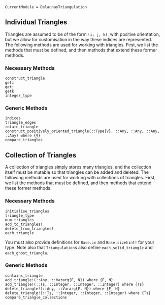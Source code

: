 ```@meta
CurrentModule = DelaunayTriangulation
```

## Individual Triangles 

Triangles are assumed to be of the form `(i, j, k)`, with positive orientation, but we allow for customisation in the way these indices are represented. The following methods are used for working with triangles. First, we list the methods that must be defined, and then methods that extend these former methods. 

### Necessary Methods

```@docs 
construct_triangle 
geti 
getj 
getk 
integer_type 
```

### Generic Methods 

```@docs 
indices 
triangle_edges
rotate_triangle 
construct_positively_oriented_triangle(::Type{V}, ::Any, ::Any, ::Any, ::Any) where {V}
compare_triangles 
```

## Collection of Triangles 

A collection of triangles simply stores many triangles, and the collection itself must be mutable so that triangles can be added and deleted. The following methods are used for working with collections of triangles. First, we list the methods that must be defined, and then methods that extend these former methods.

### Necessary Methods 

```@docs 
initialise_triangles 
triangle_type 
num_triangles 
add_to_triangles! 
delete_from_triangles!
each_triangle 
```

You must also provide definitions for `Base.in` and `Base.sizehint!` for your type.
Note also that `Triangulation`s also define `each_solid_triangle` and `each_ghost_triangle`.

### Generic Methods 

```@docs 
contains_triangle 
add_triangle!(::Any, ::Vararg{F, N}) where {F, N}
add_triangle!(::Ts, ::Integer, ::Integer, ::Integer) where {Ts}
delete_triangle!(::Any, ::Vararg{F, N}) where {F, N}
delete_triangle!(::Ts, ::Integer, ::Integer, ::Integer) where {Ts}
compare_triangle_collections 
```